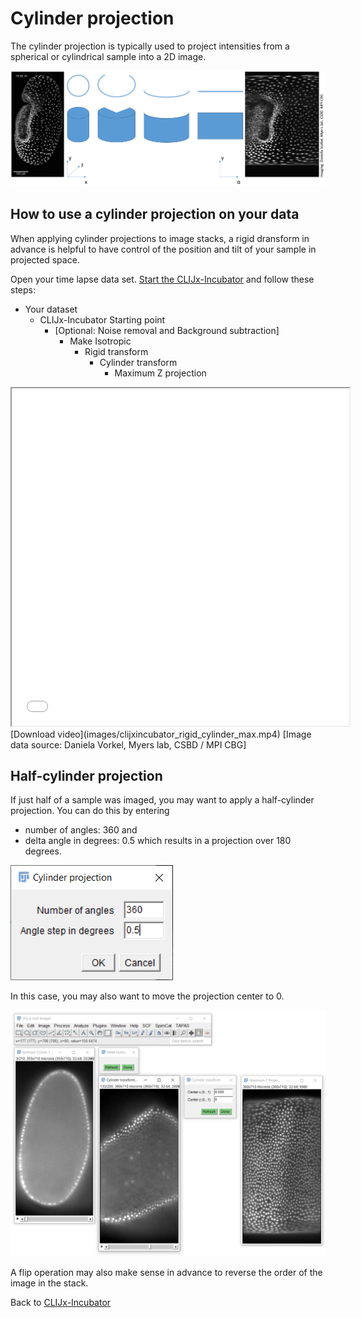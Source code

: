 # Cylinder projection
The cylinder projection is typically used to project intensities from a spherical or cylindrical sample into a 2D image.

![Image](images/cylinder_projection.png)

## How to use a cylinder projection on your data
When applying cylinder projections to image stacks, a rigid dransform in advance is helpful to have control of the position and tilt of your sample in projected space.


Open your time lapse data set. [Start the CLIJx-Incubator](https://clij.github.io/incubator/getting_started) and follow these steps:

* Your dataset
  * CLIJx-Incubator Starting point
    * [Optional: Noise removal and Background subtraction]
      * Make Isotropic
        * Rigid transform
          * Cylinder transform
            * Maximum Z projection

<iframe src="images/clijxincubator_rigid_cylinder_max.mp4" width="540" height="540"></iframe>
[Download video](images/clijxincubator_rigid_cylinder_max.mp4) [Image data source: Daniela Vorkel, Myers lab, CSBD / MPI CBG]

## Half-cylinder projection
If just half of a sample was imaged, you may want to apply a half-cylinder projection. 
You can do this by entering 
* number of angles: 360 and
* delta angle in degrees: 0.5
which results in a projection over 180 degrees. 

![Image](images/half_cylinder_projection.png)

In this case, you may also want to move the projection center to 0.  

![Image](images/half_cylinder_projection1.png)

A flip operation may also make sense in advance to reverse the order of the image in the stack.

Back to [CLIJx-Incubator](https://clij.github.io/incubator)